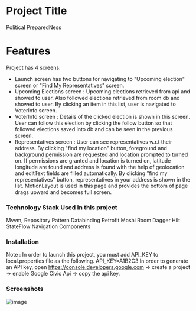 # Project Title

Political PreparedNess

# Features

Project has 4 screens:
- Launch screen has two buttons for navigating to "Upcoming election" screen or "Find My Representatives" screen.
- Upcoming Elections screen : Upcoming elections retrieved from api and showed to user. Also followed elections retrieved from room db and showed to user. By clicking an item in this list, user is navigated to VoterInfo screen. 
- VoterInfo screen : Details of the clicked election is shown in this screen. User can follow this election by clicking the follow button so that followed elections saved into db and can be seen in the previous screen.
- Representatives screen : User can see representatives w.r.t their address. By clicking "find my location" button, foreground and background permission are requested and location prompted to turned on. If permissions are granted and location is turned on, latitude longitude are found and address is found with the help of geolocation and editText fields are filled automatically. By clicking "find my representatives" button, representatives in your address is shown in the list. MotionLayout is used in this page and provides the bottom of page drags upward and becomes full screen.

### Technology Stack Used in this project

Mvvm, Repository Pattern
Databinding
Retrofit
Moshi
Room
Dagger Hilt
StateFlow
Navigation Components


### Installation

Note : In order to launch this project, you must add API_KEY to local.properties file as the following. API_KEY=A1B2C3 In order to generate an API key, open https://console.developers.google.com -> create a project -> enable Google Civic Api -> copy the api key.

### Screenshots
![image](https://user-images.githubusercontent.com/7634049/112615326-6857e880-8e33-11eb-917d-b4fa52934c90.png)




